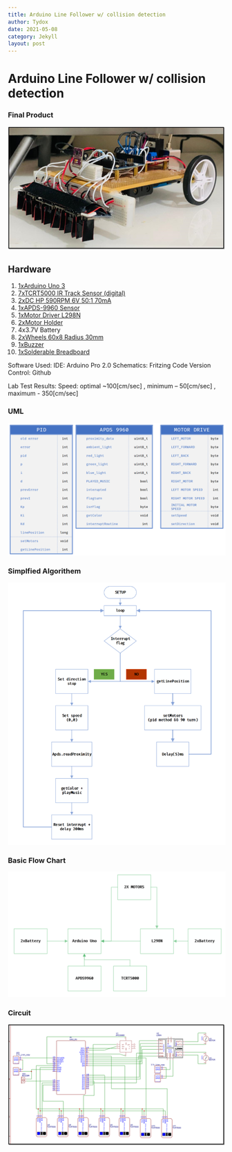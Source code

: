 ```yaml
---
title: Arduino Line Follower w/ collision detection
author: Tydox
date: 2021-05-08
category: Jekyll
layout: post
---
```

# Arduino Line Follower w/ collision detection

### Final Product
![](https://github.com/Tydox/tydox.github.io/blob/master/assets/LineFollowerImages/car.png)


## Hardware

1. [1xArduino Uno 3](https://store.arduino.cc/products/arduino-uno-rev3)
2. [7xTCRT5000 IR Track Sensor (digital)](https://www.vishay.com/docs/83760/tcrt5000.pdf)
3. [2xDC HP 590RPM 6V 50:1 70mA](https://www.4project.co.il/product/micro-metal-gearmotor-hp-590rpm) 
4. [1xAPDS-9960 Sensor](https://www.sparkfun.com/products/12787)
5. [1xMotor Driver L298N](https://www.sparkfun.com/datasheets/Robotics/L298_H_Bridge.pdf)
6. [2xMotor Holder](https://www.4project.co.il/product/micro-motor-holder-white)
7. 4x3.7V Battery
8. [2xWheels 60x8 Radius 30mm](https://www.4project.co.il/product/999)
9. [1xBuzzer](https://www.beirutronics.com/wp-content/uploads/2019/01/passive-buzzer.jpg)
10. [1xSolderable Breadboard](https://www.upgradeindustries.com/media/ebay/Photos/breadboard_5x7_standard/breadboard_5x7_standard_wm.jpg)

Software Used:
IDE: Arduino Pro 2.0
Schematics: Fritzing
Code Version Control: Github

Lab Test Results:
Speed: optimal ~100[cm/sec] , minimum – 50[cm/sec] , maximum - 350[cm/sec]


### UML
![](https://github.com/Tydox/tydox.github.io/blob/master/assets/LineFollowerImages/Data_variables.png)

### Simplfied Algorithem
![](https://github.com/Tydox/tydox.github.io/blob/master/assets/LineFollowerImages/basic_flow.png)

### Basic Flow Chart
![](https://github.com/Tydox/tydox.github.io/blob/master/assets/LineFollowerImages/flowchart.png)

### Circuit
![](https://github.com/Tydox/tydox.github.io/blob/master/assets/LineFollowerImages/circuit-diagram.png)

